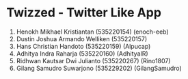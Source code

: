 # Twizzed - Twitter Like App
1.	Henokh Mikhael Kristiantan (535220154) (enoch-eeb)
2.	Dustin Joshua Armando Welliken (535220157)  
3.	Hans Christian Handoto (535220159)  (Alpucap)
4.	Adhitya Indra Raharja (535220160)  (AdhityaIR)
5.	Ridhwan Kautsar Dwi Julianto (535220267)  (Rino1807)
6.	Gilang Samudro Suwarjono (535229202)  (GilangSamudro)

